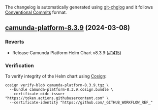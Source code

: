 The changelog is automatically generated using [git-chglog](https://github.com/git-chglog/git-chglog)
and it follows [Conventional Commits](https://www.conventionalcommits.org/en/v1.0.0/) format.


<a name="camunda-platform-8.3.9"></a>
## [camunda-platform-8.3.9](https://github.com/camunda/camunda-platform-helm/compare/camunda-platform-8.3.8...camunda-platform-8.3.9) (2024-03-08)

### Reverts

* Release Camunda Platform Helm Chart v8.3.9 ([#1415](https://github.com/camunda/camunda-platform-helm/issues/1415))

### Verification

To verify integrity of the Helm chart using [Cosign](https://docs.sigstore.dev/signing/quickstart/):

```shell
cosign verify-blob camunda-platform-8.3.9.tgz \
  --bundle camunda-platform-8.3.9.cosign.bundle \
  --certificate-oidc-issuer "https://token.actions.githubusercontent.com" \
  --certificate-identity "https://github.com/_GITHUB_WORKFLOW_REF_"
```
